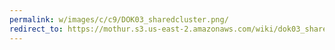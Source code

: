 ```yaml
---
permalink: w/images/c/c9/DOK03_sharedcluster.png/
redirect_to: https://mothur.s3.us-east-2.amazonaws.com/wiki/dok03_sharedcluster.png
---
```



